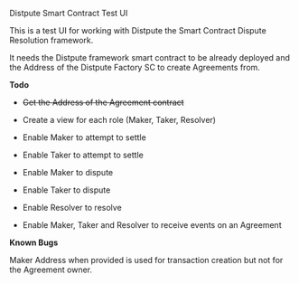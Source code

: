 Distpute Smart Contract Test UI

This is a test UI for working with Distpute the Smart Contract Dispute Resolution framework.

It needs the Distpute framework smart contract to be already deployed and the 
Address of the Distpute Factory SC to create Agreements from.

**Todo**

* ~~Get the Address of the Agreement contract~~

* Create a view for each role (Maker, Taker, Resolver)

* Enable Maker to attempt to settle

* Enable Taker to attempt to settle

* Enable Maker to dispute

* Enable Taker to dispute

* Enable Resolver to resolve

* Enable Maker, Taker and Resolver to receive events on an Agreement

**Known Bugs**

Maker Address when provided is used for transaction creation but not for the 
Agreement owner.